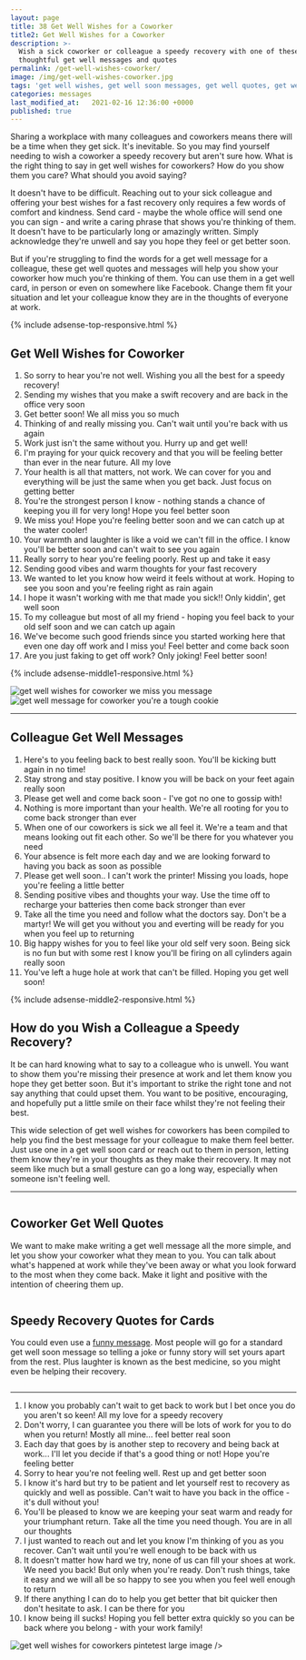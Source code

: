 ```yaml
---
layout: page
title: 38 Get Well Wishes for a Coworker
title2: Get Well Wishes for a Coworker
description: >-
  Wish a sick coworker or colleague a speedy recovery with one of these
  thoughtful get well messages and quotes
permalink: /get-well-wishes-coworker/
image: /img/get-well-wishes-coworker.jpg
tags: 'get well wishes, get well soon messages, get well quotes, get well wishes for coworker'
categories: messages
last_modified_at:   2021-02-16 12:36:00 +0000
published: true
---
```


<p>
Sharing a workplace with many colleagues and coworkers means there will be a time when they get sick. It's inevitable. So you may find yourself needing to wish a coworker a speedy recovery but aren't sure how. What is the right thing to say in get well wishes for coworkers? How do you show them you care? What should you avoid saying? 
</p>

<p>
It doesn't have to be difficult. Reaching out to your sick colleague and offering your best wishes for a fast recovery only requires a few words of comfort and kindness. Send card - maybe the whole office will send one you can sign - and write a caring phrase that shows you're thinking of them. It doesn't have to be particularly long or amazingly written. Simply acknowledge they're unwell and say you hope they feel or get better soon.
</p>

<p>
But if you're struggling to find the words for a get well message for a colleague, these get well quotes and messages will help you show your coworker how much you're thinking of them. You can use them in a get well card, in person or even on somewhere like Facebook. Change them fit your situation and let your colleague know they are in the thoughts of everyone at work.
</p>

{% include adsense-top-responsive.html %}

  <h2>Get Well Wishes for Coworker</h2>

<ol>
<li>So sorry to hear you're not well. Wishing you all the best for a speedy recovery!</li>
<li>Sending my wishes that you make a swift recovery and are back in the office very soon </li>
<li>Get better soon! We all miss you so much</li>
<li>Thinking of and really missing you. Can't wait until you're back with us again </li>
<li>Work just isn't the same without you. Hurry up and get well!</li>
<li>I'm praying for your quick recovery and that you will be feeling better than ever in the near future. All my love </li>
<li>Your health is all that matters, not work. We can cover for you and everything will be just the same when you get back. Just focus on getting better </li>
<li>You're the strongest person I know - nothing stands a chance of keeping you ill for very long! Hope you feel better soon</li>
<li>We miss you! Hope you're feeling better soon and we can catch up at the water cooler!</li>
<li>Your warmth and laughter is like a void we can't fill in the office. I know you'll be better soon and can't wait to see you again</li>
<li>Really sorry to hear you're feeling poorly. Rest up and take it easy</li>
<li>Sending good vibes and warm thoughts for your fast recovery</li>
<li>We wanted to let you know how weird it feels without at work. Hoping to see you soon and you're feeling right as rain again</li>
<li>I hope it wasn't working with me that made you sick!! Only kiddin', get well soon</li>
<li>To my colleague but most of all my friend - hoping you feel back to your old self soon and we can catch up again</li>
<li>We've become such good friends since you started working here that even one day off work and I miss you! Feel better and come back soon</li>
<li>Are you just faking to get off work? Only joking! Feel better soon!</li>
</ol>

{% include adsense-middle1-responsive.html %}

<div class="row">
<div class="column">
<img src="/img/get-well-wishes-for-coworkers-1.jpg" class="center-image" alt="get well wishes for coworker we miss you message" />
</div>
<div class="column">
<img src="/img/get-well-wishes-for-coworkers-2.jpg" class="center-image" alt="get well message for coworker you're a tough cookie" />
</div>
</div>
<hr>
  
<h2>Colleague Get Well Messages</h2> 
  
<ol>
<li>Here's to you feeling back to best really soon. You'll be kicking butt again in no time!</li>
<li>Stay strong and stay positive. I know you will be back on your feet again really soon</li>
<li>Please get well and come back soon - I've got no one to gossip with!</li>
<li>Nothing is more important than your health. We're all rooting for you to come back stronger than ever</li>
<li>When one of our coworkers is sick we all feel it. We're a team and that means looking out fit each other. So we'll be there for you whatever you need</li>
<li>Your absence is felt more each day and we are looking forward to having you back as soon as possible</li>
<li>Please get well soon.. I can't work the printer! Missing you loads, hope you're feeling a little better</li>
<li>Sending positive vibes and thoughts your way. Use the time off to recharge your batteries then come back stronger than ever</li>
<li>Take all the time you need and follow what the doctors say. Don't be a martyr! We will get you without you and everting will be ready for you when you feel up to returning</li>
<li>Big happy wishes for you to feel like your old self very soon. Being sick is no fun but with some rest I know you'll be firing on all cylinders again really soon</li>
<li>You've left a huge hole at work that can't be filled. Hoping you get well soon!</li>
</ol>

{% include adsense-middle2-responsive.html %}

<h2>How do you Wish a Colleague a Speedy Recovery?</h2>

<p>
It be can hard knowing what to say to a colleague who is unwell. You want to show them you're missing their presence at work and let them know you hope they get better soon. But it's important to strike the right tone and not say anything that could upset them. You want to be positive, encouraging, and hopefully put a little smile on their face whilst they're not feeling their best.
</p>

<p>
This wide selection of get well wishes for  coworkers has been compiled to help you find the best message for your colleague to make them feel better. Just use one in a get well soon card or reach out to them in person, letting them know they're in your thoughts as they make their recovery. It may not seem like much but a small gesture can go a long way, especially when someone isn't feeling well.
</p>

<hr>

<div class="row">
<div class="column">
<h2>Coworker Get Well Quotes</h2>

<p>
We want to make make writing a get well message all the more simple, and let you show your coworker what they mean to you. You can talk about what's happened at work while they've been away or what you look forward to the most when they come back. Make it light and positive with the intention of cheering them up.
</p>
</div>
<div class="column">
<h2>Speedy Recovery Quotes for Cards</h2>

<p>
You could even use a <a href="/funny-get-well-wishes/">funny message</a>. Most people will go for a standard get well soon message so telling a joke or funny story will set yours apart from the rest. Plus laughter is known as the best medicine, so you might even be helping their recovery.
</p>
</div>
</div>

<hr>

<ol>
<li>I know you probably can't wait to get back to work but I bet once you do you aren't so keen! All my love for a speedy recovery </li>
<li>Don't worry, I can guarantee you there will be lots of work for you to do when you return! Mostly all mine... feel better real soon</li>
<li>Each day that goes by is another step to recovery and being back at work... I'll let you decide if that's a good thing or not! Hope you're feeling better </li>
<li>Sorry to hear you're not feeling well. Rest up and get better soon </li>
<li>I know it's hard but try to be patient and let yourself rest to recovery as quickly and well as possible. Can't wait to have you back in the office - it's dull without you!</li>
<li>You'll be pleased to know we are keeping your seat warm and ready for your triumphant return. Take all the time you need though. You are in all our thoughts</li>
<li>I just wanted to reach out and let you know I'm thinking of you as you recover. Can't wait until you're well enough to be back with us</li>
<li>It doesn't matter how hard we try, none of us can fill your shoes at work. We need you back! But only when you're ready. Don't rush things, take it easy and we will all be so happy to see you when you feel well enough to return</li>
<li>If there anything I can do to help you get better that bit quicker then don't hesitate to ask. I can be there for you</li>
<li>I know being ill sucks! Hoping you fell better extra quickly so you can be back where you belong - with your work family! </li>
</ol>

<img src="/img/get-well-wishes-for-coworkers.jpg" class="center-image" alt="get well wishes for coworkers pintetest large image" loading="lazy" data-pin-description="Wish a sick coworker or colleague a speedy recovery with one of these
  thoughtful get well messages and quotes | #getwell #getwellsoon #wishes #feelbetter #recovery" /></a> />
